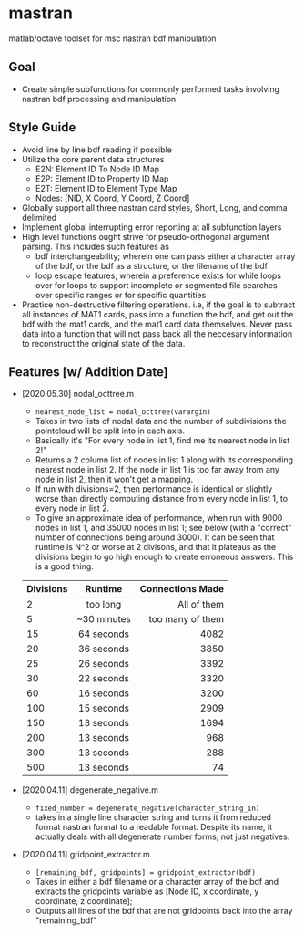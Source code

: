# mastran
matlab/octave toolset for msc nastran bdf manipulation

## Goal
* Create simple subfunctions for commonly performed tasks involving nastran bdf processing and manipulation.

## Style Guide
* Avoid line by line bdf reading if possible
* Utilize the core parent data structures
    * E2N: Element ID To Node ID Map
    * E2P: Element ID to Property ID Map
    * E2T: Element ID to Element Type Map
    * Nodes: [NID, X Coord, Y Coord, Z Coord]
* Globally support all three nastran card styles, Short, Long, and comma delimited
* Implement global interrupting error reporting at all subfunction layers
* High level functions ought strive for pseudo-orthogonal argument parsing. This includes such features as
    * bdf interchangeability; wherein one can pass either a character array of the bdf, or the bdf as a structure, or the filename of the bdf
    * loop escape features; wherein a preference exists for while loops over for loops to support incomplete or segmented file searches over specific ranges or for specific quantities
* Practice non-destructive filtering operations. i.e, if the goal is to subtract all instances of MAT1 cards, pass into a function the bdf, and get out the bdf with the mat1 cards, and the mat1 card data themselves. Never pass data into a function that will not pass back all the neccesary information to reconstruct the original state of the data.

## Features [w/ Addition Date]
* [2020.05.30] nodal_octtree.m
    * `nearest_node_list = nodal_octtree(varargin)`
    * Takes in two lists of nodal data and the number of subdivisions the
      pointcloud will be split into in each axis.
    * Basically it's "For every node in list 1, find me its nearest node in list
      2!"
    * Returns a 2 column list of nodes in list 1 along with its corresponding
      nearest node in list 2. If the node in list 1 is too far away from any
      node in list 2, then it won't get a mapping.
    * If run with divisions=2, then performance is identical or slightly worse
      than directly computing distance from every node in list 1, to every node
      in list 2.
    * To give an approximate idea of performance, when run with 9000 nodes in
      list 1, and 35000 nodes in list 1; see below (with a "correct" number of
      connections being around 3000). It can be seen that runtime is N^2 or
      worse at 2 divisons, and that it plateaus as the divisions begin to go
      high enough to create erroneous answers. This is a good thing.

    | Divisions |   Runtime | Connections Made|
    |:----------|:---------:|----------------:|
    |     2     |  too long |  All of them    |
    |     5     |~30 minutes|too many of them |
    |    15     |64 seconds |      4082       |
    |    20     |36 seconds |      3850       |
    |    25     |26 seconds |      3392       |
    |    30     |22 seconds |      3320       |
    |    60     |16 seconds |      3200       |
    |   100     |15 seconds |      2909       |
    |   150     |13 seconds |      1694       |
    |   200     |13 seconds |       968       |
    |   300     |13 seconds |       288       |
    |   500     |13 seconds |       74        |


* [2020.04.11] degenerate_negative.m
    * `fixed_number = degenerate_negative(character_string_in)`
    * takes in a single line character string and turns it from reduced
    format nastran format to a readable format. Despite its name, it actually
    deals with all degenerate number forms, not just negatives.
* [2020.04.11] gridpoint_extractor.m
    * `[remaining_bdf, gridpoints] = gridpoint_extractor(bdf)`
    * Takes in either a bdf filename or a character array of the bdf and extracts the gridpoints variable as [Node ID, x coordinate, y coordinate, z coordinate];
    * Outputs all lines of the bdf that are not gridpoints back into the array "remaining_bdf"
